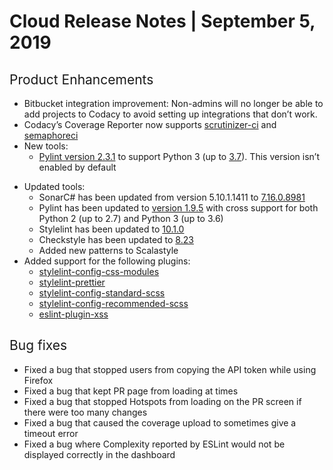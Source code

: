 # Cloud Release Notes | September 5, 2019

## <span style="font-weight: 400;">Product Enhancements</span>

-   <span style="font-weight: 400;">Bitbucket integration improvement:
    Non-admins will no longer be able to add projects to Codacy to avoid
    setting up integrations that don’t work.</span>
-   <span style="font-weight: 400;">Codacy’s Coverage Reporter now
    supports  [scrutinizer-ci](https://scrutinizer-ci.com/docs/) and
    [semaphoreci](https://docs.semaphoreci.com/)</span>
-   <span style="font-weight: 400;">New tools:</span>
    -   <span style="font-weight: 400;">[Pylint version
        2.3.1](https://pypi.org/project/pylint/2.3.1/) to support Python
        3 (up to
        [3.7](https://www.python.org/downloads/release/python-370/)).
        This version isn’t enabled by default</span>

<!-- -->

-   <span style="font-weight: 400;">Updated tools:</span> 
    -   <span style="font-weight: 400;">SonarC# has been updated from
        version 5.10.1.1411 to
        [7.16.0.8981](https://github.com/SonarSource/sonar-dotnet/releases/tag/7.16.0.8981)</span>
    -   <span style="font-weight: 400;">Pylint has been updated to
        [version 1.9.5](https://pypi.org/project/pylint/1.9.5/) with
        cross support for both Python 2 (up to 2.7) and Python 3 (up to
        3.6)</span>
    -   <span style="font-weight: 400;">Stylelint has been updated to
        [10.1.0](https://www.npmjs.com/package/stylelint/v/10.1.0)</span>
    -   <span style="font-weight: 400;">Checkstyle has been updated to
        [8.23](https://checkstyle.sourceforge.io/releasenotes.html#Release_8.23)</span>
    -   <span style="font-weight: 400;">Added new patterns to
        Scalastyle</span>
-   <span style="font-weight: 400;">Added support for the following
    plugins:</span>
    -   <span
        style="font-weight: 400;">[stylelint-config-css-modules](https://www.npmjs.com/package/stylelint-config-css-modules)</span>
    -   <span
        style="font-weight: 400;">[stylelint-prettier](https://github.com/prettier/stylelint-prettier)</span>
    -   <span
        style="font-weight: 400;">[stylelint-config-standard-scss](https://www.npmjs.com/package/stylelint-config-standard-scss)</span>
    -   <span
        style="font-weight: 400;">[stylelint-config-recommended-scss](https://github.com/kristerkari/stylelint-config-recommended-scss)</span>
    -   <span
        style="font-weight: 400;">[eslint-plugin-xss](https://www.npmjs.com/package/eslint-plugin-xss)</span>

## <span style="font-weight: 400;">Bug fixes</span>

-   <span style="font-weight: 400;">Fixed a bug that stopped users from
    copying the API token while using Firefox</span>
-   <span style="font-weight: 400;">Fixed a bug that kept PR page from
    loading at times</span>
-   <span style="font-weight: 400;">Fixed a bug that stopped <span class="skip-vale">Hotspots</span>
    from loading on the PR screen if there were too many changes</span>
-   <span style="font-weight: 400;">Fixed a bug that caused the coverage
    upload to sometimes give a timeout error</span>
-   <span style="font-weight: 400;">Fixed a bug where Complexity
    reported by ESLint would not be displayed correctly in the
    dashboard</span>
